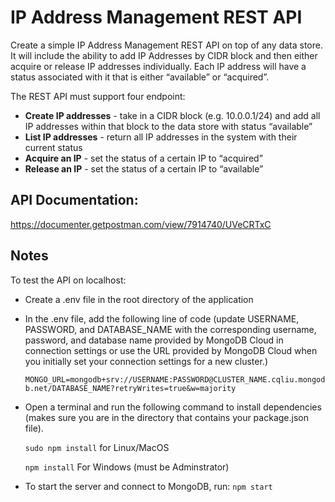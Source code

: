 # IP Address Management REST API
 
Create a simple IP Address Management REST API on top of any data store. It will include the ability to add IP Addresses by CIDR block and then either acquire or release IP addresses individually. Each IP address will have a status associated with it that is either “available” or “acquired”. 
 
The REST API must support four endpoint:
  * **Create IP addresses** - take in a CIDR block (e.g. 10.0.0.1/24) and add all IP addresses within that block to the data store with status “available”
  * **List IP addresses** - return all IP addresses in the system with their current status
  * **Acquire an IP** - set the status of a certain IP to “acquired”
  * **Release an IP** - set the status of a certain IP to “available”


## API Documentation:

https://documenter.getpostman.com/view/7914740/UVeCRTxC
## Notes
To test the API on localhost:

- Create a .env file in the root directory of the application

- In the .env file, add the following line of code (update USERNAME, PASSWORD, and DATABASE_NAME with the corresponding username, password, and database name provided by MongoDB Cloud in connection settings or use the URL provided by MongoDB Cloud when you initially set your connection settings for a new cluster.)

  `MONGO_URL=mongodb+srv://USERNAME:PASSWORD@CLUSTER_NAME.cqliu.mongodb.net/DATABASE_NAME?retryWrites=true&w=majority`

- Open a terminal and run the following command to install dependencies (makes sure you are in the directory that contains your package.json file).

  `sudo npm install` for Linux/MacOS

  `npm install` For Windows (must be Adminstrator)

- To start the server and connect to MongoDB, run:
  `npm start`



